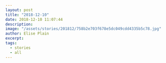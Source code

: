 ```yaml
---
layout: post
title: "2018-12-10"
date: 2018-12-10 11:07:44
description: 
image: "/assets/stories/201812/758b2e703f678e5dc049cdd4335b5c78.jpg"
author: Elise Plain
excerpt: 
tags: 
  - stories
  - all
---
```



<p></p>
